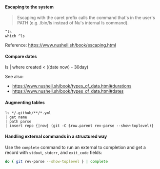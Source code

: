 
#### Escaping to the system

> Escaping with the caret prefix calls the command that's in the user's PATH (e.g. /bin/ls instead
> of Nu's internal ls command).
```nu
^ls
which ^ls
```

Reference: https://www.nushell.sh/book/escaping.html

#### Compare dates

ls | where created < ((date now) - 30day)

See also:
- https://www.nushell.sh/book/types_of_data.html#durations
- https://www.nushell.sh/book/types_of_data.html#dates

#### Augmenting tables
```nu
ls */.github/**/*.yml
| get name
| path parse
| insert repo {|row| (git -C $row.parent rev-parse --show-toplevel)}
```

#### Handling external commands in a structured way
Use the `complete` command to run an external to completion and get a record with `stdout`,
`stderr`, and `exit_code` fields:
```sh
do { git rev-parse --show-toplevel } | complete
```
